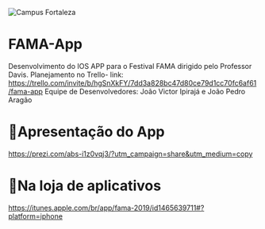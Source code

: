 ![Campus Fortaleza](https://vestibular.mundoeducacao.bol.uol.com.br/upload/vestibular/-5970b47d0a1f8.jpg)

# FAMA-App
Desenvolvimento do IOS APP para  o Festival FAMA dirigido pelo Professor Davis.
Planejamento no Trello- link: https://trello.com/invite/b/hgSnXkFY/7dd3a828bc47d80ce79d1cc70fc6af61/fama-app
Equipe de Desenvolvedores: João Victor Ipirajá e João Pedro Aragão 
# 📖Apresentação do App
https://prezi.com/abs-i1z0vqj3/?utm_campaign=share&utm_medium=copy
# 📱Na loja de aplicativos
https://itunes.apple.com/br/app/fama-2019/id1465639711#?platform=iphone
